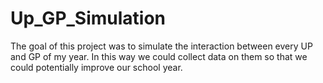 # Up_GP_Simulation
 The goal of this project was to simulate the interaction between every UP and GP of my year. In this way we could collect data on them so that we could potentially improve our school year.
